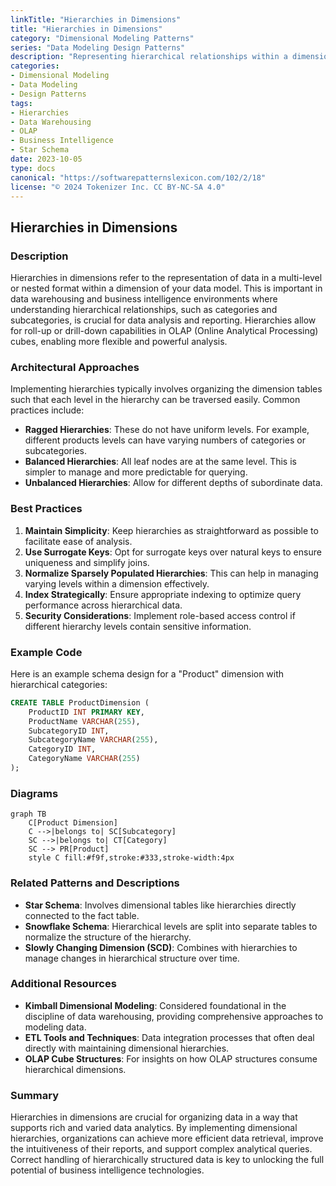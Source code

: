 ```yaml
---
linkTitle: "Hierarchies in Dimensions"
title: "Hierarchies in Dimensions"
category: "Dimensional Modeling Patterns"
series: "Data Modeling Design Patterns"
description: "Representing hierarchical relationships within a dimension to enhance data analysis and querying."
categories:
- Dimensional Modeling
- Data Modeling
- Design Patterns
tags:
- Hierarchies
- Data Warehousing
- OLAP
- Business Intelligence
- Star Schema
date: 2023-10-05
type: docs
canonical: "https://softwarepatternslexicon.com/102/2/18"
license: "© 2024 Tokenizer Inc. CC BY-NC-SA 4.0"
---
```


## Hierarchies in Dimensions

### Description
Hierarchies in dimensions refer to the representation of data in a multi-level or nested format within a dimension of your data model. This is important in data warehousing and business intelligence environments where understanding hierarchical relationships, such as categories and subcategories, is crucial for data analysis and reporting. Hierarchies allow for roll-up or drill-down capabilities in OLAP (Online Analytical Processing) cubes, enabling more flexible and powerful analysis.

### Architectural Approaches 

Implementing hierarchies typically involves organizing the dimension tables such that each level in the hierarchy can be traversed easily. Common practices include:

- **Ragged Hierarchies**: These do not have uniform levels. For example, different products levels can have varying numbers of categories or subcategories.
- **Balanced Hierarchies**: All leaf nodes are at the same level. This is simpler to manage and more predictable for querying.
- **Unbalanced Hierarchies**: Allow for different depths of subordinate data.
  
### Best Practices

1. **Maintain Simplicity**: Keep hierarchies as straightforward as possible to facilitate ease of analysis.
2. **Use Surrogate Keys**: Opt for surrogate keys over natural keys to ensure uniqueness and simplify joins.
3. **Normalize Sparsely Populated Hierarchies**: This can help in managing varying levels within a dimension effectively.
4. **Index Strategically**: Ensure appropriate indexing to optimize query performance across hierarchical data.
5. **Security Considerations**: Implement role-based access control if different hierarchy levels contain sensitive information.

### Example Code

Here is an example schema design for a "Product" dimension with hierarchical categories:

```sql
CREATE TABLE ProductDimension (
    ProductID INT PRIMARY KEY,
    ProductName VARCHAR(255),
    SubcategoryID INT,
    SubcategoryName VARCHAR(255),
    CategoryID INT,
    CategoryName VARCHAR(255)
);
```

### Diagrams

```mermaid
graph TB
    C[Product Dimension]
    C -->|belongs to| SC[Subcategory]
    SC -->|belongs to| CT[Category]
    SC --> PR[Product]
    style C fill:#f9f,stroke:#333,stroke-width:4px
```

### Related Patterns and Descriptions

- **Star Schema**: Involves dimensional tables like hierarchies directly connected to the fact table.
- **Snowflake Schema**: Hierarchical levels are split into separate tables to normalize the structure of the hierarchy.
- **Slowly Changing Dimension (SCD)**: Combines with hierarchies to manage changes in hierarchical structure over time.

### Additional Resources

- **Kimball Dimensional Modeling**: Considered foundational in the discipline of data warehousing, providing comprehensive approaches to modeling data.
- **ETL Tools and Techniques**: Data integration processes that often deal directly with maintaining dimensional hierarchies.
- **OLAP Cube Structures**: For insights on how OLAP structures consume hierarchical dimensions.

### Summary

Hierarchies in dimensions are crucial for organizing data in a way that supports rich and varied data analytics. By implementing dimensional hierarchies, organizations can achieve more efficient data retrieval, improve the intuitiveness of their reports, and support complex analytical queries. Correct handling of hierarchically structured data is key to unlocking the full potential of business intelligence technologies.
